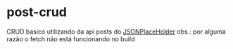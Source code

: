 # post-crud
CRUD basico utilizando da api posts do [JSONPlaceHolder](https://jsonplaceholder.typicode.com/)
obs.: por alguma razão o fetch não está funcionando no build
